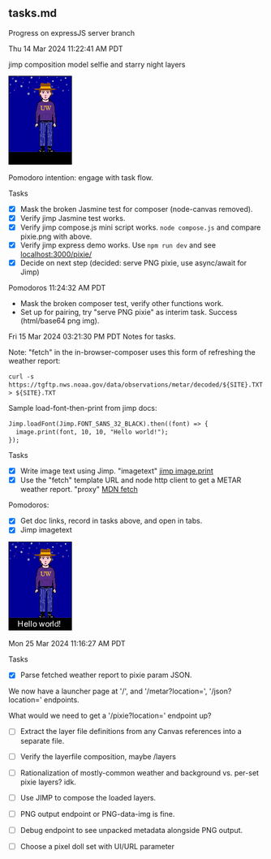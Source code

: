 ## tasks.md

Progress on expressJS server branch

Thu 14 Mar 2024 11:22:41 AM PDT

jimp composition model selfie and starry night layers

![./jimp-composed.png](./jimp-composed.png)

Pomodoro intention: engage with task flow.

Tasks

- [X] Mask the broken Jasmine test for composer (node-canvas removed). 
- [X] Verify jimp Jasmine test works.
- [X] Verify jimp compose.js mini script works. `node compose.js` and compare pixie.png with above.
- [X] Verify jimp express demo works. Use `npm run dev` and see [localhost:3000/pixie/](http://localhost:3000/pixie/)
- [X] Decide on next step (decided: serve PNG pixie, use async/await for Jimp)

Pomodoros
11:24:32 AM PDT
+ Mask the broken composer test, verify other functions work.
+ Set up for pairing, try "serve PNG pixie" as interim task. Success (html/base64 png img).

Fri 15 Mar 2024 03:21:30 PM PDT
Notes for tasks.

Note: "fetch" in the in-browser-composer uses this form of refreshing the weather report:
```
curl -s https://tgftp.nws.noaa.gov/data/observations/metar/decoded/${SITE}.TXT > ${SITE}.TXT
```

Sample load-font-then-print from jimp docs:
```
Jimp.loadFont(Jimp.FONT_SANS_32_BLACK).then((font) => {
  image.print(font, 10, 10, "Hello world!");
});
```

Tasks

- [X] Write image text using Jimp. "imagetext" [jimp image.print](https://github.com/jimp-dev/jimp/tree/main/packages/jimp#writing-text)
- [X] Use the "fetch" template URL and node http client to get a METAR weather report. "proxy" [MDN fetch](https://developer.mozilla.org/en-US/docs/Web/API/Fetch_API/Using_Fetch)

Pomodoros:
* [X] Get doc links, record in tasks above, and open in tabs.
* [X] Jimp imagetext

![./jimp-selfie-text.png](./jimp-selfie-text.png)

Mon 25 Mar 2024 11:16:27 AM PDT

Tasks

- [X] Parse fetched weather report to pixie param JSON.

We now have a launcher page at '/', and '/metar?location=', '/json?location=' endpoints.

What would we need to get a '/pixie?location=' endpoint up?

- [ ] Extract the layer file definitions from any Canvas references into a separate file.
- [ ] Verify the layerfile composition, maybe /layers 
- [ ] Rationalization of mostly-common weather and background vs. per-set pixie layers? idk.
- [ ] Use JIMP to compose the loaded layers.
- [ ] PNG output endpoint or PNG-data-img is fine.
- [ ] Debug endpoint to see unpacked metadata alongside PNG output.
- [ ] Choose a pixel doll set with UI/URL parameter


